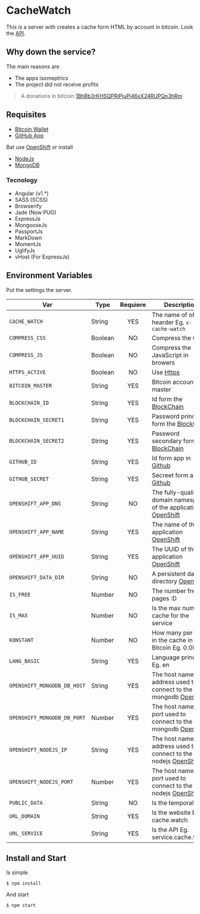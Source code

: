 # CacheWatch

This is a server with creates a cache form HTML by account in bitcoin. Look the [API][6].

## Why down the service?

The main reasons are

* The apps isomeptrics
* The project did not receive profits

> A donations in bitcoin [1BhBb3rKHSQPRjPjuPj46xX24RUPQn3hRm](bitcoin:1BhBb3rKHSQPRjPjuPj46xX24RUPQn3hRm)

## Requisites

* [Bitcoin Wallet][2]
* [GitHub App][5]

Bat use [OpenShift][9] or install

* [NodeJs][7]
* [MongoDB][8]

### Tecnology

* Angular (v1.*)
* SASS (SCSS)
* Browserify
* Jade (Now PUG)
* ExpressJs
* MongooseJs
* PassportJs
* MarkDown
* MomentJs
* UglifyJs
* vHost (For ExpressJs)

## Environment Variables

Put the settings the server.

| Var | Type | Requiere | Description |
| --- | ---- |:--------:| ------------ |
| `CACHE_WATCH` | String | YES | The name of of the hearder Eg. `x-cache-watch` |
| `COMPRESS_CSS` | Boolean | NO | Compress the CSS |
| `COMPRESS_JS` | Boolean | NO | Compress the JavaScript in browers |
| `HTTPS_ACTIVE` | Boolean | NO | Use [Https][1] |
| `BITCOIN_MASTER` | String | YES | Bitcoin account master |
| `BLOCKCHAIN_ID` | String | YES | Id form the [BlockChain][2] |
| `BLOCKCHAIN_SECRET1` | String | YES | Password principal form the [BlockChain][2] |
| `BLOCKCHAIN_SECRET2` | String | YES | Password secondary form the [BlockChain][2] |
| `GITHUB_ID` | String | YES | Id form app in [Github][5] |
| `GITHUB_SECRET` | String | YES | Secreet form app in [Github][5] |
| `OPENSHIFT_APP_DNS` | String | NO | The fully-qualified domain namespace of the application [OpenShift][3] |
| `OPENSHIFT_APP_NAME` | String | YES | The name of the application [OpenShift][3] |
| `OPENSHIFT_APP_UUID` | String | YES | The UUID of the application [OpenShift][3] |
| `OPENSHIFT_DATA_DIR` | String | NO | A persistent data directory [OpenShift][3] |
| `IS_FREE` | Number | NO | The number free pages :D |
| `IS_MAX` | Number | NO | Is the max number cache for the service |
| `KONSTANT` | Number | NO | How many per page in the cache in Bitcoin Eg. 0.00001 |
| `LANG_BASIC` | String | YES | Language principal Eg. en |
| `OPENSHIFT_MONGODB_DB_HOST` | String | YES | The host name or IP address used to connect to the mongodb [OpenShift][3] |
| `OPENSHIFT_MONGODB_DB_PORT` | Number | YES | The host name or port used to connect to the mongodb [OpenShift][3] |
| `OPENSHIFT_NODEJS_IP` | String | YES | The host name or IP address used to connect to the nodejs [OpenShift][3] |
| `OPENSHIFT_NODEJS_PORT` | Number | YES | The host name or port used to connect to the nodejs [OpenShift][3] |
| `PUBLIC_DATA` | String | NO | Is the temporal files |
| `URL_DOMAIN` | String | YES | Is the website Eg. cache.watch |
| `URL_SERVICE` | String | YES | Is the API Eg. service.cache.watch |

## Install and Start

Is simple

	$ npm install

And start

	$ npm start

[1]: https://en.wikipedia.org/wiki/HTTPS
[2]: https://blockchain.info/
[3]: https://developers.openshift.com/managing-your-applications/environment-variables.html
[4]: https://blockchain.info/es/wallet/payment-notifications
[5]: https://github.com/settings/developers
[6]: https://developer.cache.watch/
[7]: http://nodejs.org/
[8]: http://mongodb.org/
[9]: https://developers.openshift.com/languages/nodejs/index.html
